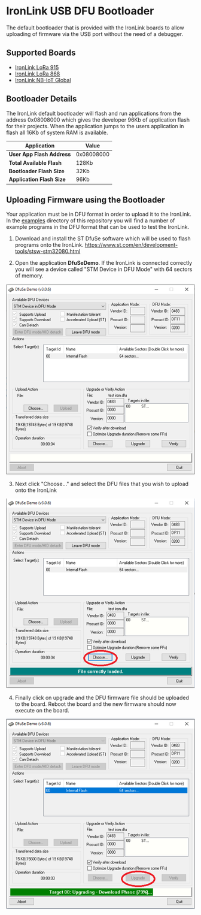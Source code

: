 # IronLink USB DFU Bootloader
The default bootloader that is provided with the IronLink boards to allow uploading of firmware via the USB port without the need of a debugger.

## Supported Boards
* [IronLink LoRa 915](https://www.mouser.co.uk/ProductDetail/Altitude-Tech/irpi01-915?qs=sGAEpiMZZMuC4zZxLL0ZTaUbvRfmACZthNrtXxjuUOcXyfvNG%252BLTcQ%3D%3D)
* [IronLink LoRa 868](https://www.mouser.co.uk/ProductDetail/Altitude-Tech/irpi01-868?qs=sGAEpiMZZMuC4zZxLL0ZTaUbvRfmACZtue%252BOs2c8LAt1Uzt0LHNsXw%3D%3D)
* [IronLink NB-IoT Global](https://www.mouser.co.uk/ProductDetail/Altitude-Tech/irpi01-nbiot?qs=sGAEpiMZZMuC4zZxLL0ZTaUbvRfmACZtcPAXt420D1ZphwWR2qPbjA%3D%3D)

## Bootloader Details
The IronLink default bootloader will flash and run applications from the address 0x08008000 which gives the developer 96Kb of application flash for their projects. When the application jumps to the users application in flash all 16Kb of system RAM is available.

Application | Value
------------ | -------------
**User App Flash Address** | 0x08008000
**Total Available Flash** | 128Kb
**Bootloader Flash Size** | 32Kb
**Application Flash Size** | 96Kb

## Uploading Firmware using the Bootloader
Your application must be in DFU format in order to upload it to the IronLink. In the [examples](/examples) directory of this repository you will find a number of example programs in the DFU format that can be used to test the IronLink.

1. Download and install the ST DfuSe software which will be used to flash programs onto the IronLink. https://www.st.com/en/development-tools/stsw-stm32080.html

2. Open the application **DfuSeDemo**. If the IronLink is connected correctly you will see a device called "STM Device in DFU Mode" with 64 sectors of memory.

![DfuSe Flashing Software](/images/DfuSe_Application.png)

3. Next click "Choose..." and select the DFU files that you wish to upload onto the IronLink

![DfuSe Flashing Software](/images/DfuSe_Choose.png)

4. Finally click on upgrade and the DFU firmware file should be uploaded to the board. Reboot the board and the new firmware should now execute on the board.

![DfuSe Flashing Software](/images/DfuSe_Upgrade.png)
